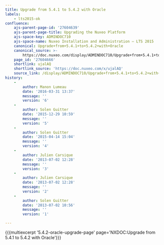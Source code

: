 ```yaml
---
title: Upgrade from 5.4.1 to 5.4.2 with Oracle
labels:
    - lts2015-ok
confluence:
    ajs-parent-page-id: '27604639'
    ajs-parent-page-title: Upgrading the Nuxeo Platform
    ajs-space-key: ADMINDOC710
    ajs-space-name: Nuxeo Installation and Administration — LTS 2015
    canonical: Upgrade+from+5.4.1+to+5.4.2+with+Oracle
    canonical_source: >-
        https://doc.nuxeo.com/display/ADMINDOC710/Upgrade+from+5.4.1+to+5.4.2+with+Oracle
    page_id: '27604666'
    shortlink: ujalAQ
    shortlink_source: 'https://doc.nuxeo.com/x/ujalAQ'
    source_link: /display/ADMINDOC710/Upgrade+from+5.4.1+to+5.4.2+with+Oracle
history:
    - 
        author: Manon Lumeau
        date: '2016-03-31 13:37'
        message: ''
        version: '6'
    - 
        author: Solen Guitter
        date: '2015-12-29 10:59'
        message: ''
        version: '5'
    - 
        author: Solen Guitter
        date: '2015-04-14 15:04'
        message: ''
        version: '4'
    - 
        author: Julien Carsique
        date: '2013-07-02 12:28'
        message: ''
        version: '3'
    - 
        author: Julien Carsique
        date: '2013-07-02 12:28'
        message: ''
        version: '2'
    - 
        author: Solen Guitter
        date: '2013-07-02 10:56'
        message: ''
        version: '1'

---
```

{{{multiexcerpt '5.4.2-oracle-upgrade-page' page='NXDOC:Upgrade from 5.4.1 to 5.4.2 with Oracle'}}}